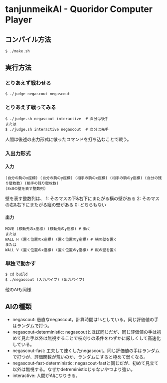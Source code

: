 # tanjunmeikAI - Quoridor Computer Player

## コンパイル方法 
```
$ ./make.sh
```

## 実行方法
### とりあえず戦わせる
```
$ ./judge negascout negascout
```
### とりあえず戦ってみる
```
$ ./judge.sh negascout interactive  # 自分は後手
または
$ ./judge.sh interactive negascout  # 自分は先手

```
人間は後述の出力形式に倣ったコマンドを打ち込むことで戦う。

### 入出力形式

#### 入力
```
(自分の駒のx座標) (自分の駒のy座標) (相手の駒のx座標) (相手の駒のy座標) (自分の残り壁枚数) (相手の残り壁枚数)
(8x8の壁を表す整数列)
```
壁を表す整数列は、
1: そのマスの下&右下にまたがる横の壁がある
2: そのマスの右&右下にまたがる縦の壁がある
0: どちらもない

#### 出力

```
MOVE (移動先のx座標) (移動先のy座標) # 動く
または
WALL H (置く位置のx座標) (置く位置のy座標) # 横の壁を置く
または
WALL V (置く位置のx座標) (置く位置のy座標) # 縦の壁を置く
```

### 単独で動かす
```
$ cd build
$ ./negascout (入力パイプ) (出力パイプ)
```
他のAIも同様

## AIの種類
* negascout: 愚直なnegascout。計算時間は1sとしている。同じ評価値の手はランダムで打つ。
* negascout-deterministic: negascoutとほぼ同じだが、同じ評価値の手は初めて見た手以外は無視することで枝刈りの条件をわずかに厳しくして高速化している。
* negascout-fast: 工夫して速くしたnegascout。同じ評価値の手はランダムで打つが、評価関数が荒いのか、ランダムにすると極めて弱くなる。
* negascout-fast-deterministic: negascout-fastと同じだが、初めて見立て以外は無視する。なぜかdetreministicじゃないやつより強い。
* interactive: 人間がAIになりきる。



